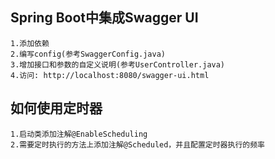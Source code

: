 ## Spring Boot中集成Swagger UI
	1.添加依赖
	2.编写config(参考SwaggerConfig.java)
	3.增加接口和参数的自定义说明(参考UserController.java)
	4.访问: http://localhost:8080/swagger-ui.html
	
## 如何使用定时器
	1.启动类添加注解@EnableScheduling
	2.需要定时执行的方法上添加注解@Scheduled，并且配置定时器执行的频率
